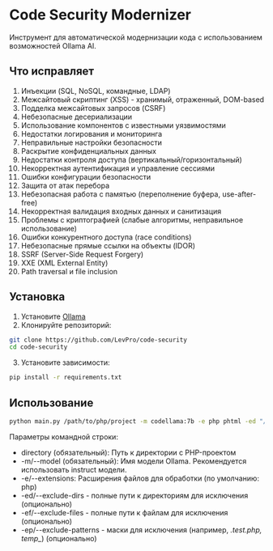 # Code Security Modernizer

Инструмент для автоматической модернизации кода с использованием возможностей Ollama AI.

## Что исправляет

1. Инъекции (SQL, NoSQL, командные, LDAP)
2. Межсайтовый скриптинг (XSS) - хранимый, отраженный, DOM-based
3. Подделка межсайтовых запросов (CSRF)
4. Небезопасные десериализации
5. Использование компонентов с известными уязвимостями
6. Недостатки логирования и мониторинга
7. Неправильные настройки безопасности
8. Раскрытие конфиденциальных данных
9. Недостатки контроля доступа (вертикальный/горизонтальный)
10. Некорректная аутентификация и управление сессиями
11. Ошибки конфигурации безопасности
12. Защита от атак перебора
13. Небезопасная работа с памятью (переполнение буфера, use-after-free)
14. Некорректная валидация входных данных и санитизация
15. Проблемы с криптографией (слабые алгоритмы, неправильное использование)
16. Ошибки конкурентного доступа (race conditions)
17. Небезопасные прямые ссылки на объекты (IDOR)
18. SSRF (Server-Side Request Forgery)
19. XXE (XML External Entity)
20. Path traversal и file inclusion

## Установка

1. Установите [Ollama](https://ollama.ai/)
2. Клонируйте репозиторий:
```bash
git clone https://github.com/LevPro/code-security
cd code-security
```
3. Установите зависимости: 
```bash
pip install -r requirements.txt
```

## Использование
```bash
python main.py /path/to/php/project -m codellama:7b -e php phtml -ed "/full/path/vendor" "/full/path/.git" -ep "*.test.php" "temp_*"
```
Параметры командной строки:
- directory (обязательный): Путь к директории с PHP-проектом
- -m/--model (обязательный): Имя модели Ollama. Рекомендуется использовать instruct модели.
- -e/--extensions: Расширения файлов для обработки (по умолчанию: php)
- -ed/--exclude-dirs - полные пути к директориям для исключения (опционально)
- -ef/--exclude-files - полные пути к файлам для исключения (опционально)
- -ep/--exclude-patterns - маски для исключения (например, *.test.php, temp_*) (опционально)